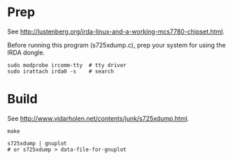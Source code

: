 # Prep

See <http://lustenberg.org/irda-linux-and-a-working-mcs7780-chipset.html>.

Before running this program (s725xdump.c), prep your system for using
the IRDA dongle.

    sudo modprobe ircomm-tty  # tty driver
    sudo irattach irda0 -s    # search

# Build

See <http://www.vidarholen.net/contents/junk/s725xdump.html>.

    make
    
    s725xdump | gnuplot
    # or s725xdump > data-file-for-gnuplot